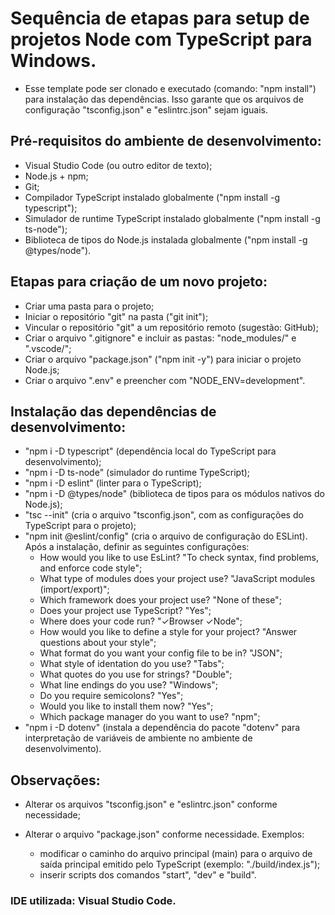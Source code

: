 # Sequência de etapas para setup de projetos Node com TypeScript para Windows.

* Esse template pode ser clonado e executado (comando: "npm install") para instalação das dependências. Isso garante que os arquivos de configuração "tsconfig.json" e "eslintrc.json" sejam iguais.

## Pré-requisitos do ambiente de desenvolvimento:

- Visual Studio Code (ou outro editor de texto);
- Node.js + npm;
- Git;
- Compilador TypeScript instalado globalmente ("npm install -g typescript");
- Simulador de runtime TypeScript instalado globalmente ("npm install -g ts-node");
- Biblioteca de tipos do Node.js instalada globalmente ("npm install -g @types/node").

## Etapas para criação de um novo projeto:

- Criar uma pasta para o projeto;
- Iniciar o repositório "git" na pasta ("git init");
- Vincular o repositório "git" a um repositório remoto (sugestão: GitHub);
- Criar o arquivo ".gitignore" e incluir as pastas: "node_modules/" e ".vscode/";
- Criar o arquivo "package.json" ("npm init -y") para iniciar o projeto Node.js;
- Criar o arquivo ".env" e preencher com "NODE_ENV=development".

## Instalação das dependências de desenvolvimento:

- "npm i -D typescript" (dependência local do TypeScript para desenvolvimento);
- "npm i -D ts-node" (simulador do runtime TypeScript);
- "npm i -D eslint" (linter para o TypeScript);
- "npm i -D @types/node" (biblioteca de tipos para os módulos nativos do Node.js);
- "tsc --init" (cria o arquivo "tsconfig.json", com as configurações do TypeScript para o projeto);
- "npm init @eslint/config" (cria o arquivo de configuração do ESLint). Após a instalação, definir as seguintes configurações:
  - How would you like to use EsLint? "To check syntax, find problems, and enforce code style";
  - What type of modules does your project use? "JavaScript modules (import/export)";
  - Which framework does your project use? "None of these";
  - Does your project use TypeScript? "Yes";
  - Where does your code run? "✓Browser ✓Node";
  - How would you like to define a style for your project? "Answer questions about your style";
  - What format do you want your config file to be in? "JSON";
  - What style of identation do you use? "Tabs";
  - What quotes do you use for strings? "Double";
  - What line endings do you use? "Windows";
  - Do you require semicolons? "Yes";
  - Would you like to install them now? "Yes";
  - Which package manager do you want to use? "npm";
- "npm i -D dotenv" (instala a dependência do pacote "dotenv" para interpretação de variáveis de ambiente no ambiente de desenvolvimento).

## Observações:

- Alterar os arquivos "tsconfig.json" e "eslintrc.json" conforme necessidade;

- Alterar o arquivo "package.json" conforme necessidade. Exemplos:
  - modificar o caminho do arquivo principal (main) para o arquivo de saída principal emitido pelo TypeScript (exemplo: "./build/index.js");
  - inserir scripts dos comandos "start", "dev" e "build".
 
### IDE utilizada: Visual Studio Code.
